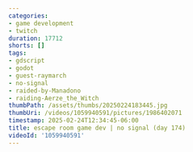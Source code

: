 ```yaml
---
categories:
- game development
- twitch
duration: 17712
shorts: []
tags:
- gdscript
- godot
- guest-raymarch
- no-signal
- raided-by-Manadono
- raiding-Aerze_the_Witch
thumbPath: /assets/thumbs/20250224183445.jpg
thumbUri: /videos/1059940591/pictures/1986402071
timestamp: 2025-02-24T12:34:45-06:00
title: escape room game dev | no signal (day 174)
videoId: '1059940591'
---
```

